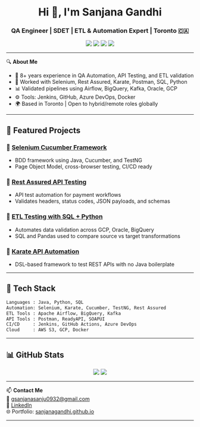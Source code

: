 <h1 align="center">Hi 👋, I'm Sanjana Gandhi</h1>
<h3 align="center">QA Engineer | SDET | ETL & Automation Expert | Toronto 🇨🇦</h3>

<p align="center">
  <img src="https://img.shields.io/badge/Selenium-43B02A?style=for-the-badge&logo=selenium&logoColor=white"/>
  <img src="https://img.shields.io/badge/Postman-FF6C37?style=for-the-badge&logo=postman&logoColor=white"/>
  <img src="https://img.shields.io/badge/GCP-4285F4?style=for-the-badge&logo=googlecloud&logoColor=white"/>
  <img src="https://img.shields.io/badge/ETL-Data-blueviolet?style=for-the-badge"/>
</p>

---

🔍 **About Me**

- 💼 8+ years experience in QA Automation, API Testing, and ETL validation  
- 🧪 Worked with Selenium, Rest Assured, Karate, Postman, SQL, Python  
- 📊 Validated pipelines using Airflow, BigQuery, Kafka, Oracle, GCP  
- ⚙️ Tools: Jenkins, GitHub, Azure DevOps, Docker  
- 🌍 Based in Toronto | Open to hybrid/remote roles globally  

---

## 🚀 Featured Projects

### 🧪 [Selenium Cucumber Framework](https://github.com/sanjanagandhi/selenium-cucumber-framework)
- BDD framework using Java, Cucumber, and TestNG
- Page Object Model, cross-browser testing, CI/CD ready

### 📡 [Rest Assured API Testing](https://github.com/sanjanagandhi/rest-assured-api-framework)
- API test automation for payment workflows
- Validates headers, status codes, JSON payloads, and schemas

### 🧠 [ETL Testing with SQL + Python](https://github.com/sanjanagandhi/etl-testing-sql-python)
- Automates data validation across GCP, Oracle, BigQuery
- SQL and Pandas used to compare source vs target transformations

### 🥋 [Karate API Automation](https://github.com/sanjanagandhi/karate-api-testing)
- DSL-based framework to test REST APIs with no Java boilerplate

---

## 🧰 Tech Stack
```bash
Languages : Java, Python, SQL
Automation: Selenium, Karate, Cucumber, TestNG, Rest Assured
ETL Tools : Apache Airflow, BigQuery, Kafka
API Tools : Postman, ReadyAPI, SOAPUI
CI/CD     : Jenkins, GitHub Actions, Azure DevOps
Cloud     : AWS S3, GCP, Docker
```

---

## 📊 GitHub Stats

<p align="center">
  <img src="https://github-readme-stats.vercel.app/api?username=sanjanagandhi&show_icons=true&theme=gruvbox" />
  <img src="https://github-readme-stats.vercel.app/api/top-langs/?username=sanjanagandhi&layout=compact&theme=gruvbox" />
</p>

---

📫 **Contact Me**  
📧 [gsanjanasanju0932@gmail.com](mailto:gsanjanasanju0932@gmail.com)  
💼 [LinkedIn](https://www.linkedin.com/in/sanjana-gandhi-123842289)  
🌐 Portfolio: [sanjanagandhi.github.io](https://sanjanagandhi.github.io)

---

